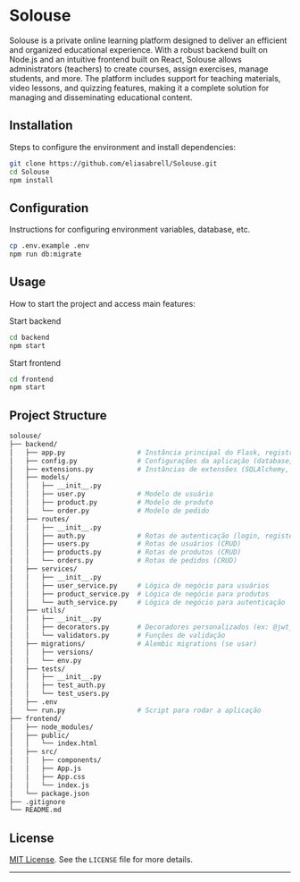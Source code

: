 # Solouse

Solouse is a private online learning platform designed to deliver an efficient and organized educational experience. With a robust backend built on Node.js and an intuitive frontend built on React, Solouse allows administrators (teachers) to create courses, assign exercises, manage students, and more. The platform includes support for teaching materials, video lessons, and quizzing features, making it a complete solution for managing and disseminating educational content.

## Installation

Steps to configure the environment and install dependencies:

```bash
git clone https://github.com/eliasabrell/Solouse.git
cd Solouse
npm install
```

## Configuration

Instructions for configuring environment variables, database, etc.

```bash
cp .env.example .env
npm run db:migrate
```

## Usage

How to start the project and access main features:

Start backend

```bash
cd backend
npm start
```

Start frontend

```bash
cd frontend
npm start
```

## Project Structure

```bash
solouse/
├── backend/
│   ├── app.py                  # Instância principal do Flask, registro de Blueprints
│   ├── config.py               # Configurações da aplicação (database, secrets, etc.)
│   ├── extensions.py           # Instâncias de extensões (SQLAlchemy, JWT, etc.)
│   ├── models/
│   │   ├── __init__.py
│   │   ├── user.py             # Modelo de usuário
│   │   ├── product.py          # Modelo de produto
│   │   └── order.py            # Modelo de pedido
│   ├── routes/
│   │   ├── __init__.py
│   │   ├── auth.py             # Rotas de autenticação (login, register)
│   │   ├── users.py            # Rotas de usuários (CRUD)
│   │   ├── products.py         # Rotas de produtos (CRUD)
│   │   └── orders.py           # Rotas de pedidos (CRUD)
│   ├── services/
│   │   ├── __init__.py
│   │   ├── user_service.py     # Lógica de negócio para usuários
│   │   ├── product_service.py  # Lógica de negócio para produtos
│   │   └── auth_service.py     # Lógica de negócio para autenticação
│   ├── utils/
│   │   ├── __init__.py
│   │   ├── decorators.py       # Decoradores personalizados (ex: @jwt_required)
│   │   └── validators.py       # Funções de validação
│   ├── migrations/             # Alembic migrations (se usar)
│   │   ├── versions/
│   │   └── env.py
│   ├── tests/
│   │   ├── __init__.py
│   │   ├── test_auth.py
│   │   └── test_users.py
│   ├── .env
│   └── run.py                  # Script para rodar a aplicação
├── frontend/
│   ├── node_modules/
│   ├── public/
│   │   └── index.html
│   ├── src/
│   │   ├── components/
│   │   ├── App.js
│   │   ├── App.css
│   │   └── index.js
│   └── package.json
├── .gitignore
└── README.md

```

## License

[MIT License](LICENSE).
See the `LICENSE` file for more details.

---
